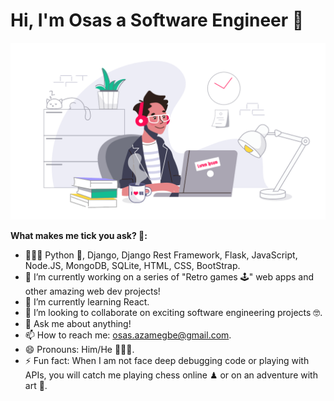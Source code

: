# Hi, I'm Osas a Software Engineer 👋

![Image of developer](./images/developer_workstations.png?raw=true "Title")

**What makes me tick you ask? 🤗:**

- 👨🏾‍💻 Python 🐍, Django, Django Rest Framework, Flask, JavaScript, Node.JS, MongoDB, SQLite, HTML, CSS, BootStrap.
- 🔭 I’m currently working on a series of "Retro games 🕹" web apps and other amazing web dev projects!
- 🌱 I’m currently learning React.
- 👯 I’m looking to collaborate on exciting software engineering projects 🤓.
- 💬 Ask me about anything!
- 📫 How to reach me: osas.azamegbe@gmail.com.
- 😄 Pronouns: Him/He 💆🏾‍♂️.
- ⚡ Fun fact: When I am not face deep debugging code or playing with APIs, you will catch me playing chess online ♟ or on an adventure with art 🎨.

